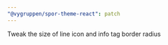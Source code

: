 ```yaml
---
"@vygruppen/spor-theme-react": patch
---
```


Tweak the size of line icon and info tag border radius
